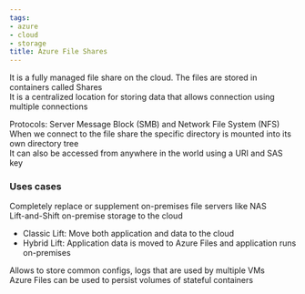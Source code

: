 ```yaml
---
tags:
- azure
- cloud
- storage
title: Azure File Shares
---
```


It is a fully managed file share on the cloud. The files are stored in containers called Shares  
It is a centralized location for storing data that allows connection using multiple connections

Protocols: Server Message Block (SMB) and Network File System (NFS)  
When we connect to the file share the specific directory is mounted into its own directory tree  
It can also be accessed from anywhere in the world using a URI and SAS key

### Uses cases

Completely replace or supplement on-premises file servers like NAS  
Lift-and-Shift on-premise storage to the cloud

* Classic Lift: Move both application and data to the cloud
* Hybrid Lift: Application data is moved to Azure Files and application runs on-premises

Allows to store common configs, logs that are used by multiple VMs  
Azure Files can be used to persist volumes of stateful containers